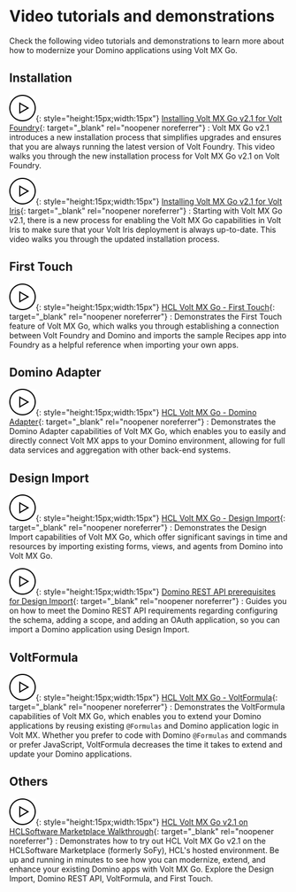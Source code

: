 # Video tutorials and demonstrations

Check the following video tutorials and demonstrations to learn more about how to modernize your Domino applications using Volt MX Go.

## Installation

![Play button icon](../assets/images/play%20button.svg){: style="height:15px;width:15px"}&nbsp;[Installing Volt MX Go v2.1 for Volt Foundry](https://www.youtube.com/watch?v=pVexsNw5st0 "Video opens and plays in a new tab"){: target="_blank" rel="noopener noreferrer"}
: Volt MX Go v2.1 introduces a new installation process that simplifies upgrades and ensures that you are always running the latest version of Volt Foundry. This video walks you through the new installation process for Volt MX Go v2.1 on Volt Foundry.

![Play button icon](../assets/images/play%20button.svg){: style="height:15px;width:15px"}&nbsp;[Installing Volt MX Go v2.1 for Volt Iris](https://www.youtube.com/watch?v=fN4xW1xnd0s "Video opens and plays in a new tab"){: target="_blank" rel="noopener noreferrer"}
: Starting with Volt MX Go v2.1, there is a new process for enabling the Volt MX Go capabilities in Volt Iris to make sure that your Volt Iris deployment is always up-to-date. This video walks you through the updated installation process.

## First Touch

![Play button icon](../assets/images/play%20button.svg){: style="height:15px;width:15px"}&nbsp;[HCL Volt MX Go - First Touch](https://www.youtube.com/watch?v=LTRoDRMflBg&list=PLEjl4yzB6ckEZAcelLVTktw2VmijkPrZc "Video opens and plays in a new tab"){: target="_blank" rel="noopener noreferrer"}
: Demonstrates the First Touch feature of Volt MX Go, which walks you through establishing a connection between Volt Foundry and Domino and imports the sample Recipes app into Foundry as a helpful reference when importing your own apps.

## Domino Adapter

![Play button icon](../assets/images/play%20button.svg){: style="height:15px;width:15px"}&nbsp;[HCL Volt MX Go - Domino Adapter](https://www.youtube.com/watch?v=41_xkgQ8fMI "Video opens and plays in a new tab"){: target="_blank" rel="noopener noreferrer"}
: Demonstrates the Domino Adapter capabilities of Volt MX Go, which enables you to easily and directly connect Volt MX apps to your Domino environment, allowing for full data services and aggregation with other back-end systems.

## Design Import

![Play button icon](../assets/images/play%20button.svg){: style="height:15px;width:15px"}&nbsp;[HCL Volt MX Go - Design Import](https://www.youtube.com/watch?v=d85w8O7WNiw "Video opens and plays in a new tab"){: target="_blank" rel="noopener noreferrer"}
: Demonstrates the Design Import capabilities of Volt MX Go, which offer significant savings in time and resources by importing existing forms, views, and agents from Domino into Volt MX Go.

![Play button icon](../assets/images/play%20button.svg){: style="height:15px;width:15px"}&nbsp;[Domino REST API prerequisites for Design Import](https://www.youtube.com/watch?v=Bv9yZXbqfL8 "Video opens and plays in a new tab"){: target="_blank" rel="noopener noreferrer"}
: Guides you on how to meet the Domino REST API requirements regarding configuring the schema, adding a scope, and adding an OAuth application, so you can import a Domino application using Design Import.

## VoltFormula

![Play button icon](../assets/images/play%20button.svg){: style="height:15px;width:15px"}&nbsp;[HCL Volt MX Go - VoltFormula](https://www.youtube.com/watch?v=bF2viApDAho "Video opens and plays in a new tab"){: target="_blank" rel="noopener noreferrer"}
: Demonstrates the VoltFormula capabilities of Volt MX Go, which enables you to extend your Domino applications by reusing existing `@Formulas` and Domino application logic in Volt MX. Whether you prefer to code with Domino `@Formulas` and commands or prefer JavaScript, VoltFormula decreases the time it takes to extend and update your Domino applications.

## Others

![Play button icon](../assets/images/play%20button.svg){: style="height:15px;width:15px"}&nbsp;[HCL Volt MX Go v2.1 on HCLSoftware Marketplace Walkthrough](https://www.youtube.com/watch?v=ctRla_jaUwI "Video opens and plays in a new tab"){: target="_blank" rel="noopener noreferrer"}
: Demonstrates how to try out HCL Volt MX Go v2.1 on the HCLSoftware Marketplace (formerly SoFy), HCL's hosted environment. Be up and running in minutes to see how you can modernize, extend, and enhance your existing Domino apps with Volt MX Go. Explore the Design Import, Domino REST API, VoltFormula, and First Touch.


